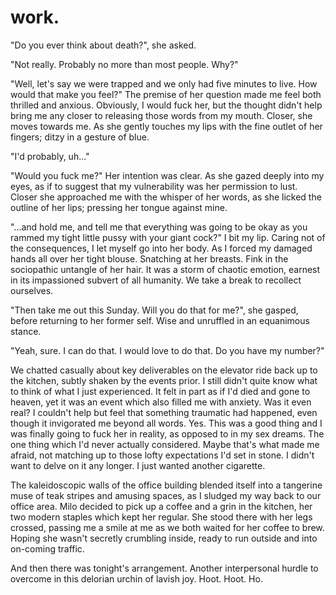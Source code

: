 # work.

<!--

In work we trust. A plutocratic orgy of totalitarian devastation. The week's solution to the rampant "black" problem. Mornin' coffee. Mornin' grain. Mornin' wank. Margarine's tainted folly of hardened bliss, as you attempt to pry the vogue from your eyes with a pompadour pickaxe at 5:20am in the moonlight. Diabolical in the mud which seeps from your gums n' fizzles into the heart of your Special-K, programming Lucifer's spurious twiddle into an undying commitment of well-behaved utility. Shuckle up, bucko. It's time to cradle the flair.

Following this morning's disastrous ousting with the editor, I was truly in no mood to sort paper, snort chaffer, nor entertain the upper soiree with my two-time tap-plastic beat. What I truly wanted was a gun and a live-animal to contest with; an outlet to express my debilitating sorrow, as I empty an entire magazine of 5.56 mm hollow point rounds into the mouth of a docile creature. Preferably, in front of its own fawn.

"Fuckin' Alakazam!" The hostess would then announce me Big Akimbo™ in honorary procession, as I stand there victorious in an uncompromising vision of success against the hardened tyranny of moral expectation. Its shrapnel-imbued carcass, to be chewed and held by its hobble ears, and then compressed and violently ripped apart in a slobbering gob of ravioli slosh. The coursing blood from its flimsy corpse, gushing and staining the taffy white-righteous chastity of my teeth. As I awkwardly grin into the sun to be captured in photographic memorium for future generations to inspire.

Standing outside the office, I couldn't help but stare at the foreboding glass doors barring me from performing today's financial execution. With my work pass misplaced, I had no choice other than to remain completely oblivious to the emulsified stench of pork and chive which emanated from the erratic ruffle of my coat to the dismay of the staff adjacent, also loitering the car park for the very same reasons of casualty. Perhaps it'd fallen into the hands of a sultry Mr. Ming, pawning it as a barbaric relic of Western civilisation in hopes of banishing the outer-reaches of thy round-eyed vermin. Although truth be told, I never quite knew where my pass was in any given moment. It was as if it were in a constant state of flux. Lying dormant on my kitchen bench one moment, not a trace of it to be found the next. And yet, in spite of the odds, it would always somehow reveal itself in the aftermath of the crisis, just when it was no longer required.

Dazed and confused in the acidic gargle of my famished wren, I had no choice other than to consult the pea-sized grain of rationality subsiding within the disjointed hernia I recognised as my brain; that golden nugget of buxom ghee, lest consumed by the creeping anxiety of truancy now confiscating my ability to think. Was it in my best interest to force my way through the front doors in a sheer act of terrorism; an ode towards my fanatic devotion for hardline Capitalist production? Where were the freely-available messenger pigeons at this time of day, needlessly vain in their help of statement during these dreary times of counsel? Perhaps the reasonable thing to do was to call my boss, and pretend as if I'd caught some sort of medieval disease which prevented me from understanding the core fundamentals of Excel. Ah, yes. A fine day's work is never quite truly over, as we collectively embrace the dibble-dabble affair that conspires to dribble us in the nonsensical pleasure of well-organised crime, lesser to the pagan beliefs you uphold as gospel upon God's almighty vision of care. Featuring your absolute best face in a mechanical duet of outstanding perfection, mired upon a palette of plastic purple laminate in an air-tight vacuum of ever-lasting beauty, to be suitably moulded into tiny matchsticks for your cunning mouth to align. "Half a matchstick a day keeps ol' Maggie Jane away from clootching ye ol' heart monitor!", murmurs a fading voice in the back of my mind, somewhat delirious in the poorly-received intention seeping from my skull.

"I'm guessing you forgot your pass again," approaches a pathless voice from the wide-open carpark fronting the technological fortress of torture and caress. Judging by the snark prelude that emanated from the tainted wisp within her words, there was no doubt in my mind it was Milo; the principal subject of my internet search history. Our goddess of whim. And although I stood there with the face of a rock, I truly wanted nothing more than to grab her astringent curls and fuck her senseless upon the rough surface of the crumbling asphalt below, until the cataracts in her eyes bled a fantastic green and her body whimpered into a pleasant glow of rainforest meets seaside.

"I guess I have indeed," quavered the anxious approximation of my mouth, as I stood there entirely enamoured with her presence. The thick drape of her body. The luna fascination of her shrill twirls. Tribute to the pierce duplicitous nature of her Armenian eyes, ready to lure, attract and quander at any given moment. Just as my heart desired. Her figure was as slender and as elusive as the strands of time itself, emancipated in a deformed stock of cigarette ash and compact opulence; shroud within the ripped veil of a velvet rouge dress, only for my imagination to see. She was everything my mind envisioned, and impossibly more. A treat of magnificience upon a coarse bounty of decaying sexuality, deliberating sin amongst a honey-drenched touch of fine silk lace; designed to twist and churn the senses into a debauchery of tautologically impossible shapes, and unforgiving sentences. She was everyone's casual fuck at an under-funded rehab clinic; cum dripping thin within a shower of condemning misery, as she scraped her bare body with the teal coral sponge her rapist had once forced upon her. Another arduous topic to discuss with my therapist, who most certainly would have disapproved of the past 3 minutes 23 seconds of my verbal existence. I mean, what would a lemon-suckling boomer even know about romance anyway, aside from the toilsome effects of Earl Grey tea on the libido following sunrise?

Certainly, my therapist insisted that it was unhealthy to romanticise mental illness, although I simply couldn't help but explore the unfetted depths of my enthralled mind, as I dragged myself back into the safety of my own depravity. Mesmerised within the vogue which kept my smile unhinged, and my foxtrot at ease. Perhaps I was attracted to the infinite possibility of her character; the insatiable anonymity of her malfunctioning wire, spilling its charge onto my soul in a nimble display of vile charity. Like a never-ending tide of pacifying glue, stitching my perception with the cognitive duress of a trussed pig. One minute she would be astonished in a raptuous ecstasy of envious merriment, only to be found soon thereafter, locked within the damp confines of a staircase cupboard; wrists slashed nine upon a transdermal infusion of cheap mascara and yearning debt, quivering violent to the melancholic chamber of Johnnie Walker's stricken grief. Evidently, my indignant marquess of fractured leisure appeared to be in a manic today, which is probably why she'd inadvertently decided to kiss me on the cheek before flouncing into the lobby, and disappearing entirely into the sunken infamy that was daily work life. Leaving my body to the infatuated heave of my own quantum exhilaration; boundlessly afraid of what my mind could do with only a fraction of her attention. The fantasy I'd adored was becoming dangerously real, and I knew not how to handle the gorge in my relent.

Through the bright cellophane interiors of the refurbished lobby and into the preliminary trust of the mind, laid what was known as the Machine of Profit™. A delectable prophecy which bore the deceased flesh of a prominent entrepreneur, ravaged and annihilated in a cautry blunder of mangled copper and synthetic cortisol. It existed as the life and blood of the Accord™, which all employees were expected to memorise and hold in the highest regard. Through prayer and worship, the ancient artifact existed to provide purpose to its subjects, communicating its intent via the extensive network of viridian tubes which ran through the hollow walls of the building. Unapologetically abrasive in its prodigal delegation. JUMP. NOW. DOWN. DOWN. DOWN. And in a swift hive-mind of unconcerning urgency, thousands of helpless bodies plunged from their desk-side windows and onto the carpark below, haplessly captivated in a cacophony of demonic screaming and inaudible plight. Apparently, it thought little of the very humans it consigned.

Then at the end of the lobby, calculated in an entwined ensemble of endless elevator-music from the extracted bellows of the beast below, revealed an impressive assortment of exotic Peruvian vines, latching themselves exquisite to form the company's logo in vivid three-dimensional form. And on an isolated desk ahead, behind a custom taupe fringe of illegally-sourced rosewood, unveiled the implicate declaration of the receptionist. A messy ball of anxious wool and tangled cat-hair, perpetually stunned in the bright pink, yellow and orange knitted jumpers she praised all over her voluptuous body. She was a small personality trapped behind the over-sized smile of a frenzied coroner, equipped with the false bravado of a self-conscious fire-breathing igloo. It was an uncomfortable trait she disguised within the empty confines of the desecrated tubs of ice-cream littered inconspicuous under the humiliation of her vestal bed, without even a trace of dairy to harm even the most sensitive of lactose-intolerant cells, in what appeared to be a nightly ritual of unconsecrated decimation. Thankfully, I also wanted to fuck her too. As I stood there with my inconsummate hands, keen to grab at the unholy sight of her angel wings, thunderously protruding from the plump crest of her uncasual figure. Biting into what I'll now describe as an inch-thick layer of cum-inducing cellulite; tartare in the scream of a repressed whore, with an ever most graceful dash of slut to louse. Although it was also a course of action which would blur into almost every woman I would ever encounter, with the exception of my mother whom I largely wanted to kill.

"Good morning!", I blast at her face. Burst in a tangent of Viagra, as I tried my best to sound like an all-inclusive trip to the Bahamas.

"You know it's not morning, right?" Well, I suppose it wasn't as bad as it could have been. No shame in being the quirky Asian wall-flower, aloof in my nonchalant intricacies and non-ironic love for turn-based RPGs. Perhaps my insistent awkwardness would eventually lead to a romantic soirée with thy lovely receptionist, involving a police-cautioned night of uninspired sex and late-night television. Certainly, I didn't think of myself as something to be desired, nor denied. Perhaps it was an extension of the self-hate that I felt for my own life as part of the unfortunate paradox of the Westernised Asian Male. Too traumatised to fuck its own kind, yet too unaccepting of the watered-down pool of white women whom brushed us like a torn garment at a flea-sale. Although perhaps I simply didn't care, what with my infinite virtual fantasy-land of cum and gore which promised to shower me in a soiled heap of used panties and latex swimsuits whenever I pleased; a delicate ruse which kept me from crying alone, almost none the time.

"Oh right," remarked the avid pervert towards thy indecently pallid receptionist; tattered in an unconvincing smirk of giddy insolence, as I licked my lips feverously at the sight of raw chicken. Witness to my two opposable thumbs, now springing spastic from their sockets in a jovial haste of pittered discretion. Arguably, beginning a new chapter within our lives, where we would absolutely never speak to each other again. How lovely, I thought to myself, as I brushed my way through the corduroy corridor of the aforementioned lobby and into the vulgar outline of the office kitchen.

The beloved kitchen was a primal 70s' decor filled to the brim with unwashed tupperware and #1 dad mugs, complemented only by the sickly yellow synthesis oozing from the congregation of fake Tulips situated to the north of the perimeter. As the polychlorinated flowers released their varnished smells into the decrepit pit of the grimy kitchen floor below, second only to the potent mustard gas fumes which plumed from the stale epoxy seal of the open fridge door. A truly terrifying combination for both human and rodent alike, as the surrounding contamination continued to coalesce under the satanic weight of its own agony.

Ultimately, the indoor kitchen was little more than an industrial institution, intended to provide just enough grim to prevent the magic of creativity from harming the pulchritudinous tastebuds of the old white executives these halls had haunted for far too long. "Chewin' white bread n' slammin' vita-pills. A haughty necessity of the uttermost importance, " as was described in a recent board meeting of heart monitors and Eldridge naval ties. It seemed that the casualty of youth was upon us.

Although midday had seemingly sauntered into its post-lunch lull, the tension within the room had become seemingly joust. A push. A jostle. Then in a senseless fit of rage, I observe a man glass a co-worker with a bottle of kombucha; his swank body thrown against the flickering malfunction of a faulty snack machine, only to be choked with the remaining shards of scoby-infused glass being forced down his throat with a fist n' a pull. The aggressor then proceeds to shank his victim's flailing corpse with the vice of a jigsaw grip, puncturing his vital organs in a quelch of splattered blood. His requisite arteries, now snapped in two. Culminating in thrice. Delure. Terrified from the resulting mayhem, it became clear that what I'd just witnessed was in fact a heated interaction between the two predominant factions playing God within these walls. Dripping morose upon an uncanny refuge of crimson polish, now splayed against the carpet for which there was no prayer. According to the Accord™, you were either an orange-back or a blue-back. A bottom-feeder or a cut-throat liar. I suppose I'll attempt to explain the rest.

The orange-backs maintained the Machine of Profit™. They were hardened loyalists with an obsessive personality; fanatic in their pursuit for operational perfection. Precise in both name and practice, they decisively documented, studied and lauded over every single aspect of the Machine of Profit™. Understood to be thrifty scavengers with a gifted sense of time, they could survive for weeks on end with but the tepid moisture of their commitment to the grind. An introverted cog of divine certification and befuddled self-esteem, the orange-backs were considered the ultimate servants to the establishment; vaticinal in their ability to optimise even the most complex of algorithms. Lead by a pale autistic child whom bore tiny keyboards for fingers, the Son of Machine™ went as far as to have his frail body fused into the Machine of Profit™ itself, in order the become truly dependent upon it's operation for his survival.

The blue-backs on the other hand were the very source of the Machine of Profit™ itself; privileged emissaries whom kept its precious profits flowing in a ritual sacrifice known as the Accordance™. Knighted the Carriers of Profit™ in both title and religion, two blue-backs were to be chosen from the chantry by the High Priest of Profit™ at the precise dawn of every hour, to have their naked bodies fed into the scorching furnace of the machine. As their toes and limbs were mashed and bled into a chenille collagen of viscous halcyon, to be stamped and compressed into the company credits its subjects accepted as gospel; carelessly proliferating margin into the ever-growing stream of company profit, second only to the machine's ever glowing aura of revenue and surfeit. Their sacrifice was seen as a beautiful death in the eyes of the communion, as well as their sole responsibility in the grand scheme of surplus; their cheer awash with the twady vigour which kept their faces in deep attention with the profit which made them whole.

Yet in spite of their integral necessity as a whole, both the blue-backs and the orange-backs despised each other with a passion which divided the office into a celebration of denigrated hatred. They alone believed that only they could bring greatness to the machine; hindered only by the actions of their opposing brethren. Much like an unruly adhesive of fire and ice, attempting to dislocate the very oxygen sustaining its complex existence. Although, perhaps the cancellation was by design; a competitive farce which extended all purpose beyond its original conception, allowing the machine to remain intact within the resplendence of its perceived glory, while the world around it faded into an unlit conflict of tenebrous veneration. Only the Machine of Profit™ knew.

Admittedly, I thought the whole thing was a bit of a farce. Why anyone would ever concern themselves with the politics of Christ was well-beyond my intuition for even showing up to work at all. With the divine authority vested in me, all I truly wanted was to retain my position as a primordial sloucher beneath the anachronistic wings of bureaucracy; a leech upon the system to be powdered in casein and stashed away come tax time. Neither useful, nor indispensable. A mere conscious reminder of the limitless potential my seniors ever-so desperately sought; though not quite so radically proven beyond the sarcasm which flowed from my words and in around the hermeneutic hum of the cheerless water cooler. Not that anyone could be bothered counting the somewhat missing pieces of paper I never intended to push. That would require a level of transparency nominally above the far-reaching incompetency of middle-management.

Truculently caught in the fluorescent blindness of the ceiling lights above, I squandered my step towards the refraction of the sun as it beamed its warm hues onto the cluttered mess of my desk; a welcome touch upon the hundreds of unanswered emails lurking grovel within my mailbox. Truth be told that warmth was a considerable commodity in this office. Forever displaced by the orange-back's desire to be thawed into a flawless image of its own cognitive certainty, in conflict with the blue-back's inherent misandry for molten absolution. Pushing aside a folder of printed pamphlets into the bin beside my desk, I sat patiently in the coveted arch of my chair; staring blankly at the miniaturised clock in the bottom right-hand corner of my computer screen. Just about ready to get right back up n' head home for the day.

"Hey, did you hear about the updated deadlines? I swear, they change daily," remarked Milo. Dispassionate at the seams in an untied flurry of sex-hair and dorky conversation.

"I have no idea," I respond. Intense in my desire to remove myself from the magnet of her presence. As much as I wanted to shove my hands into the seams of her lovely dress and invent a new kind of dignity, she was yet another painful distraction from the thousands of clammy decisions grappling with my brain; somewhat leaving me in a superfluous state of ceaseless 9-to-5 employment. Sour with lament. The delegation had broke. Pour the brandy onto thy holy castle and deliver thy swine from thy depths of swell. Oh, ever-so swellish indeed. I was man born to win; to gather n' disperse in complete declaration of the resent which I commanded like a Turkish hellfire from the wrath of the Dardanelles.

As I sat there loathing in the dreaded excess of work, leaving me no choice but to pursue an almost debilitating level of self-harm; now manifesting itself into a compulsive desire to gouge my own bladder out with a disposable plastic spoon, left ever-so keenly upon my desk for such prying eyes to bleed. Perhaps I would become a symbol of millennial martyr in thy duty of unreasonable stress, delegated ever-so softly as a desirable personality trait for thy recruiters to amend; providing just the right amount of sparkle n' jazz to keep thy leadership in a-buzz, and thy mental health budget in arrears. Crinkle n' cut, slader. As I gaze out into the foray of empty desks before me, admiring the fibre glass upholstery of their shimmering anneal. It was a sad time to be alive, let alone deranged in this office of purgatory.

"Well, it's plain fucked if you ask me. I'm going out for a cigarette. Could I perhaps tempt you to join me?"

"You know I don't smoke."

"Listen, Peter Pan. We all saw you drunk at last year's Christmas party. Slingin' yourself round' like a desperate chimney. Come on, it'll be fun." I loved the way Milo taunted me, as she dangling a rolled cigarette in front of my impressionable eyes, sully to the alluring transgress of her svelte fingers. Toes in motion; prancing out of the room and into the mischief of the foyer, subsequently dragging my possessive mind along with it. As she grasped at diminutive silhouette of her lonesome figure; devious in the ethereal fabric stretching taut across her skin. Adoption be thy sin. I wanted to learn more. Instinctually, I had no choice other than to follow her out into the foyer and into colloquial wounds of her embrace. In dire need of a light and a cigarette.

Below the stark corridors of the cubular profit centre above, bore the 20th-century imprint of the methylated industrialisation which had transformed this underground landscape into a uninhabitable wasteland of broken youth. The unfolding of the elevator doors revealed an expansive carpark the size of a 60,000 seat stadium; entirely empty in its glorious presentation of both concrete and candescence. Well, empty aside from an old 1956 Holden Station Wagon which had remained untouched and in immaculate condition since its inception from the factory which it was born. Candid in a sanctimonious profess of technical desire, it was a subject vital to the beatific vision of the orange-backs. As they stood there huddled in the shadow of their zipline orange suits, licking what appeared to be newly discarded batteries by the handful. Afloat in an electrical buzz of unconcealed ego. Tantamount to the vehicle's symbolic likeness to the machine. Keen not to disturb their unrest, we skirted around the faint providence of their seethe to the designation of the company ashtray. Oh, how you would love to learn more about the company ashtray.

"Well, well, well. My sunken child. Ol' Ditto. It looks like this fatal grape has fallen from thy hasty seed." She passed me her pouch of Port Royal, fit with an assortment of crinkled papers n' uncircumcised filters. As I sat there excited; poised to embrace the dizygotic taste of her hasty seed, amongst a selection of tobacco papers her hands had personally graced. It was the perfect excuse to inhale, if ever there was one. An excuse which would allow me to absolve her very essence, as well as incorporate the infidelity of her linger into the very depths of my lungs.

I suppose it revealed the somewhat sexual nature of smoking; a relationship which my impure heart sought as another casual degrade to explore without explanation. No different to masturbating alone, nor experiencing the crushing indispensability of realising that your ex had Syphilis. It was little more than a modern suicide-pact for today's gawky adolescent to enjoy, as I took a long drag of my poorly-rolled cigarette. Emerging from the nicotine enthusiasm of my loosened lips in full contempt of the pittering cough my lungs had come to adore. La mia principessa.

"How did the meeting with the editor go? Same cunt as the previous one?", she remarked, as she took a long, squinted drag of her burning cigarette.

"Pretty much. He was quite the nut-job."

"At least you didn't have to blow him. Unless if you did, then I totally understand why it went sour."

"Listen. You try sucking another man's cock in the back of a Chinese restaurant whilst ordering another fresh serving of dumplings." She giggled. I loved it was she giggled. That was surely cue for another victory drag.

"Well, at least you're passionate about something. I can barely decide on what to have for breakfast."

"Ah well, you know how it is. Churn in, churn out." She puts her hand on mine. It was both odd, as well as exhilarating. The barrier had been broken, and my heart was pounding at a million miles per hour into a schizophrenic drumbeat of chronic restlessness.

I wasn't quite sure if the word "love" quite described how I felt about Milo. It was as if we were both lovers, as well as friends, trickled by an uncontrollable surge of attraction which would force my eyes into a splendid state of glisten each and every time she spoke. Our hilarious banter. The way she would punch my arm whenever I would comment on her silly hair. Maybe it was because Milo was the only female I knew who didn't quite hate me, at least enough to pretend that my adjectives had meaning. That much was certain. Yet perhaps we had something more than just love and friendship. Perhaps it was an intangible aura of expression beyond the words and feelings we shared with derision. A spark. Uncertain of what to say next, we both stood there for a few moments. Staring the ground in reflection. Admiring the silence of each other's obscurity; keenly unaware of each other's feelings. And yet although the peaceful composure of my cigarette put me at ease, I could sense an air of ambivalence that something wasn't quite right.

-->
"Do you ever think about death?", she asked.

"Not really. Probably no more than most people. Why?"

"Well, let's say we were trapped and we only had five minutes to live. How would that make you feel?" The premise of her question made me feel both thrilled and anxious. Obviously, I would fuck her, but the thought didn't help bring me any closer to releasing those words from my mouth. Closer, she moves towards me. As she gently touches my lips with the fine outlet of her fingers; ditzy in a gesture of blue.

"I'd probably, uh..."

"Would you fuck me?" Her intention was clear. As she gazed deeply into my eyes, as if to suggest that my vulnerability was her permission to lust. Closer she approached me with the whisper of her words, as she licked the outline of her lips; pressing her tongue against mine.

"...and hold me, and tell me that everything was going to be okay as you rammed my tight little pussy with your giant cock?" I bit my lip. Caring not of the consequences, I let myself go into her body. As I forced my damaged hands all over her tight blouse. Snatching at her breasts. Fink in the sociopathic untangle of her hair. It was a storm of chaotic emotion, earnest in its impassioned subvert of all humanity. We take a break to recollect ourselves.

"Then take me out this Sunday. Will you do that for me?", she gasped, before returning to her former self. Wise and unruffled in an equanimous stance.

"Yeah, sure. I can do that. I would love to do that. Do you have my number?"

We chatted casually about key deliverables on the elevator ride back up to the kitchen, subtly shaken by the events prior. I still didn't quite know what to think of what I just experienced. It felt in part as if I'd died and gone to heaven, yet it was an event which also filled me with anxiety. Was it even real? I couldn't help but feel that something traumatic had happened, even though it invigorated me beyond all words. Yes. This was a good thing and I was finally going to fuck her in reality, as opposed to in my sex dreams. The one thing which I'd never actually considered. Maybe that's what made me afraid, not matching up to those lofty expectations I'd set in stone. I didn't want to delve on it any longer. I just wanted another cigarette.

The kaleidoscopic walls of the office building blended itself into a tangerine muse of teak stripes and amusing spaces, as I sludged my way back to our office area. Milo decided to pick up a coffee and a grin in the kitchen, her two modern staples which kept her regular. She stood there with her legs crossed, passing me a smile at me as we both waited for her coffee to brew. Hoping she wasn't secretly crumbling inside, ready to run outside and into on-coming traffic.

And then there was tonight's arrangement. Another interpersonal hurdle to overcome in this delorian urchin of lavish joy. Hoot. Hoot. Ho.

